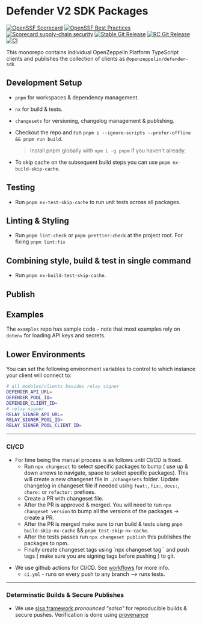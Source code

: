 # Defender V2 SDK Packages

<!-- TODO: Confirm these are all populating with data -->

[![OpenSSF Scorecard](https://api.securityscorecards.dev/projects/github.com/OpenZeppelin/defender-sdk/badge)](https://api.securityscorecards.dev/projects/github.com/OpenZeppelin/defender-sdk)
[![OpenSSF Best Practices](https://bestpractices.coreinfrastructure.org/projects/7395/badge)](https://bestpractices.coreinfrastructure.org/projects/7395)
[![Scorecard supply-chain security](https://github.com/OpenZeppelin/defender-sdk/actions/workflows/scorecard.yml/badge.svg)](https://github.com/OpenZeppelin/defender-sdk/actions/workflows/scorecard.yml)
[![Stable Git Release](https://github.com/OpenZeppelin/defender-sdk/actions/workflows/stable.yml/badge.svg)](https://github.com/OpenZeppelin/defender-sdk/actions/workflows/stable.yml)
[![RC Git Release](https://github.com/OpenZeppelin/defender-sdk/actions/workflows/rc.yml/badge.svg)](https://github.com/OpenZeppelin/defender-sdk/actions/workflows/rc.yml)
[![CI](https://github.com/OpenZeppelin/defender-sdk/actions/workflows/ci.yml/badge.svg)](https://github.com/OpenZeppelin/defender-sdk/actions/workflows/ci.yml)

This monorepo contains individual OpenZeppelin Platform TypeScript clients and publishes the collection of clients as `@openzeppelin/defender-sdk`

## Development Setup

- `pnpm` for workspaces & dependency management.
- `nx` for build & tests.
- `changesets` for versioning, changelog management & publishing.

- Checkout the repo and run `pnpm i --ignore-scripts --prefer-offline && pnpm run build`.

  > Install pnpm globally with `npm i -g pnpm` if you haven't already.

- To skip cache on the subsequent build steps you can use `pnpm nx-build-skip-cache`.

## Testing

- Run `pnpm nx-test-skip-cache` to run unit tests across all packages.

## Linting & Styling

- Run `pnpm lint:check` or `pnpm prettier:check` at the project root. For fixing `pnpm lint:fix`

## Combining style, build & test in single command

- Run `pnpm nx-build-test-skip-cache`.

## Publish

<!-- TODO: define publish steps re Github CI - this section could be deleted if we want to just document this internally -->

## Examples

The `examples` repo has sample code - note that most examples rely on `dotenv` for loading API keys and secrets.

## Lower Environments

You can set the following environment variables to control to which instance your client will connect to:

```bash
# all modules/clients besides relay signer
DEFENDER_API_URL=
DEFENDER_POOL_ID=
DEFENDER_CLIENT_ID=
# relay signer
RELAY_SIGNER_API_URL=
RELAY_SIGNER_POOL_ID=
RELAY_SIGNER_POOL_CLIENT_ID=
```

---

### CI/CD

- For time being the manual process is as follows until CI/CD is fixed.
  - Run `npx changeset` to select specific packages to bump ( use up & down arrows to navigate, space to select specific packages). This will create a new changeset file in `./changesets` folder. Update changelog in changeset file if needed using `feat:`, `fix:`, `docs:`, `chore:` or `refactor:` prefixes.
  - Create a PR with changeset file.
  - After the PR is approved & merged. You will need to run `npx changeset version` to bump all the versions of the packages -> create a PR.
  - After the PR is merged make sure to run build & tests uisng `pnpm build-skip-nx-cache` && `pnpm test-skip-nx-cache`.
  - After the tests passes run `npx changeset publish` this publishes the packages to npm.
  - Finally create changeset tags using `npx changeset tag`` and push tags ( make sure you are signing tags before pushing ) to git.

<!-- TODO: once we have CI/CD steps fully defined we should validate this is accurate -->

- We use github actions for CI/CD. See [workflows](.github/workflows) for more info.
  - `ci.yml` - runs on every push to any branch --> runs tests.

---

### Determinstic Builds & Secure Publishes

- We use [slsa framework](https://slsa.dev/) _pronounced "salsa"_ for reproducible builds & secure pushes. Verification is done using [provenance](https://slsa.dev/provenance/v1)
